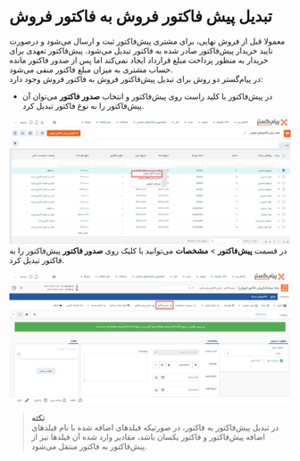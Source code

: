 #  تبدیل پیش فاکتور فروش به فاکتور فروش
معمولا قبل از فروش نهایی، برای مشتری پیش‌فاکتور ثبت و ارسال می‌شود و درصورت تایید خریدار پیش‌فاکتور صادر شده به فاکتور تبدیل می‌شود. پیش‌فاکتور تعهدی برای خریدار به منظور پرداخت مبلغ قرارداد ایجاد نمی‌کند اما پس از صدور فاکتور مانده حساب مشتری به میزان مبلغ فاکتور منفی می‌شود. <br>
 در پیام‌گستر دو روش برای تبدیل پیش‌فاکتور فروش به فاکتور فروش وجود دارد:
- در پیش‌فاکتور با کلید راست روی پیش‌فاکتور و انتخاب **صدور فاکتور** می‌توان آن پیش‌فاکتور را به نوع فاکتور تبدیل کرد.<br>

![تبدیل پیش فاکتور به فاکتورفروش1](./Images/convert-quote-to-invoice-1-2.8.3.png)
در قسمت **پیش‌فاکتور** > **مشخصات** می‌توانید با کلیک روی **صدور فاکتور** پیش‌فاکتور را به فاکتور تبدیل کرد.<br>

![تبدیل پیش فاکتور به فاکتور فروش2](./Images/convert-quote-to-invoice-2-2.8.3.png)

> **نکته**<br> 
در تبدیل پیش‌فاکتور به فاکتور، در صورتیکه فیلدهای اضافه شده با نام فیلدهای اضافه پیش‌فاکتور و فاکتور یکسان باشد، مقادیر وارد شده آن فیلد‌ها نیز از پیش‌فاکتور به فاکتور منتقل می‌شود. <br>